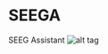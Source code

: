 # SEEGA
SEEG Assistant 
![alt tag](https://raw.githubusercontent.com/mnarizzano/SEEGA/branch/SEEG_Assistant.png)